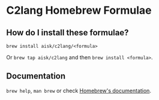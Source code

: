 # C2lang Homebrew Formulae

## How do I install these formulae?

`brew install aisk/c2lang/<formula>`

Or `brew tap aisk/c2lang` and then `brew install <formula>`.

## Documentation

`brew help`, `man brew` or check [Homebrew's documentation](https://docs.brew.sh).

